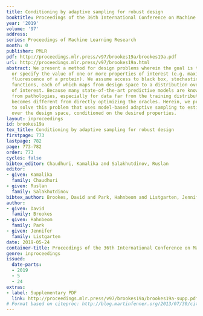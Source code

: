 ```yaml
---
title: Conditioning by adaptive sampling for robust design
booktitle: Proceedings of the 36th International Conference on Machine Learning
year: '2019'
volume: '97'
address: 
series: Proceedings of Machine Learning Research
month: 0
publisher: PMLR
pdf: http://proceedings.mlr.press/v97/brookes19a/brookes19a.pdf
url: http://proceedings.mlr.press/v97/brookes19a.html
abstract: We present a method for design problems wherein the goal is to maximize
  or specify the value of one or more properties of interest (e.g. maximizing the
  fluorescence of a protein). We assume access to black box, stochastic “oracle" predictive
  functions, each of which maps from design space to a distribution over properties
  of interest. Because many state-of-the-art predictive models are known to suffer
  from pathologies, especially for data far from the training distribution, the problem
  becomes different from directly optimizing the oracles. Herein, we propose a method
  to solve this problem that uses model-based adaptive sampling to estimate a distribution
  over the design space, conditioned on the desired properties.
layout: inproceedings
id: brookes19a
tex_title: Conditioning by adaptive sampling for robust design
firstpage: 773
lastpage: 782
page: 773-782
order: 773
cycles: false
bibtex_editor: Chaudhuri, Kamalika and Salakhutdinov, Ruslan
editor:
- given: Kamalika
  family: Chaudhuri
- given: Ruslan
  family: Salakhutdinov
bibtex_author: Brookes, David and Park, Hahnbeom and Listgarten, Jennifer
author:
- given: David
  family: Brookes
- given: Hahnbeom
  family: Park
- given: Jennifer
  family: Listgarten
date: 2019-05-24
container-title: Proceedings of the 36th International Conference on Machine Learning
genre: inproceedings
issued:
  date-parts:
  - 2019
  - 5
  - 24
extras:
- label: Supplementary PDF
  link: http://proceedings.mlr.press/v97/brookes19a/brookes19a-supp.pdf
# Format based on citeproc: http://blog.martinfenner.org/2013/07/30/citeproc-yaml-for-bibliographies/
---
```

